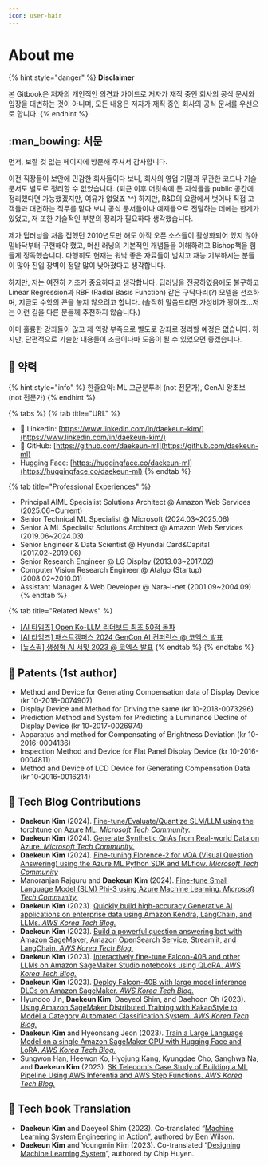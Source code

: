 ```yaml
---
icon: user-hair
---
```


# About me

{% hint style="danger" %}
**Disclaimer**

본 Gitbook은 저자의 개인적인 의견과 가이드로 저자가 재직 중인 회사의 공식 문서와 입장을 대변하는 것이 아니며, 모든 내용은 저자가 재직 중인 회사의 공식 문서를 우선으로 합니다.
{% endhint %}

## :man\_bowing: 서문

먼저, 보잘 것 없는 페이지에 방문해 주셔서 감사합니다.

이전 직장들이 보안에 민감한 회사들이다 보니, 회사의 영업 기밀과 무관한 코드나 기술 문서도 별도로 정리할 수 없었습니다. (퇴근 이후 머릿속에 든 지식들을 public 공간에 정리했다면 가능했겠지만, 여유가 없었죠 ^^) 하지만, R\&D의 요람에서 벗어나 직접 고객들과 대면하는 직무를 맡다 보니 공식 문서들이나 예제들으로 전달하는 데에는 한계가 있었고, 저 또한 기술적인 부분의 정리가 필요하다 생각했습니다.

제가 딥러닝을 처음 접했던 2010년도만 해도 아직 오픈 소스들이 활성화되어 있지 않아 밑바닥부터 구현해야 했고, 머신 러닝의 기본적인 개념들을 이해하려고 Bishop책을 힘들게 정독했습니다. 다행히도 현재는 워낙 좋은 자료들이 넘치고 재능 기부하시는 분들이 많아 진입 장벽이 정말 많이 낮아졌다고 생각합니다.

하지만, 저는 여전히 기초가 중요하다고 생각합니다. 딥러닝을 전공하였음에도 불구하고 Linear Regression과 RBF (Radial Basis Function) 같은 구닥다리(?) 모델을 선호하며, 지금도 수학의 끈을 놓지 않으려고 합니다. (솔직히 말씀드리면 가성비가 꽝이죠...저는 이런 길을 다른 분들께 추천하지 않습니다.)

이미 훌륭한 강좌들이 많고 제 역량 부족으로 별도로 강좌로 정리할 예정은 없습니다. 하지만, 단편적으로 기술한 내용들이 조금이나마 도움이 될 수 있었으면 좋겠습니다.

## :feet: 약력

{% hint style="info" %}
한줄요약: ML 고군분투러 (not 전문가), GenAI 왕초보 (not 전문가)
{% endhint %}

{% tabs %}
{% tab title="URL" %}
* :link: LinkedIn: [https://www.linkedin.com/in/daekeun-kim/](https://www.linkedin.com/in/daekeun-kim/)
* 🧰 GitHub: [https://github.com/daekeun-ml](https://github.com/daekeun-ml)
* &#x20;Hugging Face: [https://huggingface.co/daekeun-ml](https://huggingface.co/daekeun-ml)
{% endtab %}

{% tab title="Professional Experiences" %}
* Principal AIML Specialist Solutions Architect @ Amazon Web Services (2025.06\~Current)
* Senior Technical ML Specialist @ Microsoft (2024.03\~2025.06)
* Senior AIML Specialist Solutions Architect @ Amazon Web Services (2019.06\~2024.03)
* Senior Engineer & Data Scientist @ Hyundai Card\&Capital (2017.02\~2019.06)
* Senior Research Engineer @ LG Display (2013.03\~2017.02)
* Computer Vision Research Engineer @ Atalgo (Startup) (2008.02\~2010.01)
* Assistant Manager & Web Developer @ Nara-i-net (2001.09\~2004.09)
{% endtab %}

{% tab title="Related News" %}
* [\[AI 타임즈\] Open Ko-LLM 리더보드 최초 50점 돌파](https://www.aitimes.com/news/articleView.html?idxno=154927)
* [\[AI 타임즈\] 패스트캠퍼스 2024 GenCon AI 컨퍼런스 @ 코엑스 발표](https://m.ddaily.co.kr/page/view/2024090909555902427)
* [\[뉴스핌\] 생성형 AI 서밋 2023 @ 코엑스 발표](https://www.newspim.com/news/view/20230522000996)
{% endtab %}
{% endtabs %}

## 📔 Patents (1st author)

* Method and Device for Generating Compensation data of Display Device (kr 10-2018-0074907)
* Display Device and Method for Driving the same (kr 10-2018-0073296)
* Prediction Method and System for Predicting a Luminance Decline of Display Device (kr 10-2017-0026974)
* Apparatus and method for Compensating of Brightness Deviation (kr 10-2016-0004136)
* Inspection Method and Device for Flat Panel Display Device (kr 10-2016-0004811)
* Method and Device of LCD Device for Generating Compensation Data (kr 10-2016-0016214)

## 📝 Tech Blog Contributions

* **Daekeun Kim** (2024). [Fine-tune/Evaluate/Quantize SLM/LLM using the torchtune on Azure ML. _Microsoft Tech Community._](https://techcommunity.microsoft.com/blog/machinelearningblog/fine-tuneevaluatequantize-slmllm-using-the-torchtune-on-azure-ml/4285663)
* **Daekeun Kim** (2024). [Generate Synthetic QnAs from Real-world Data on Azure. _Microsoft Tech Community._](https://techcommunity.microsoft.com/t5/ai-azure-ai-services-blog/generate-synthetic-qnas-from-real-world-data-on-azure/ba-p/4202053)
* **Daekeun Kim** (2024). [Fine-tuning Florence-2 for VQA (Visual Question Answering) using the Azure ML Python SDK and MLflow. _Microsoft Tech Community_](https://techcommunity.microsoft.com/t5/ai-machine-learning-blog/fine-tuning-florence-2-for-vqa-visual-question-answering-using/ba-p/4181123)
* Manoranjan Rajguru and **Daekeun Kim** (2024). [Fine-tune Small Language Model (SLM) Phi-3 using Azure Machine Learning. _Microsoft Tech Community._](https://techcommunity.microsoft.com/t5/ai-machine-learning-blog/finetune-small-language-model-slm-phi-3-using-azure-machine/ba-p/4130399)
* **Daekeun Kim** (2023). [Quickly build high-accuracy Generative AI applications on enterprise data using Amazon Kendra, LangChain, and LLMs. _AWS Korea Tech Blog._](https://aws.amazon.com/ko/blogs/tech/quickly-build-high-accuracy-generative-ai-applications-on-enterprise-data-using-amazon-kendra-langchain-and-large-language-models)
* **Daekeun Kim** (2023). [Build a powerful question answering bot with Amazon SageMaker, Amazon OpenSearch Service, Streamlit, and LangChain. _AWS Korea Tech Blog._](https://aws.amazon.com/ko/blogs/tech/build-a-powerful-question-answering-bot-with-amazon-sagemaker-amazon-opensearch-service-streamlit-and-langchain)
* **Daekeun Kim** (2023). [Interactively fine-tune Falcon-40B and other LLMs on Amazon SageMaker Studio notebooks using QLoRA. _AWS Korea Tech Blog._](https://aws.amazon.com/ko/blogs/tech/interactively-fine-tune-falcon-40b-and-other-llms-on-amazon-sagemaker-studio-notebooks-using-qlora)
* **Daekeun Kim** (2023). [Deploy Falcon-40B with large model inference DLCs on Amazon SageMaker. _AWS Korea Tech Blog._](https://aws.amazon.com/ko/blogs/tech/machine-learning-deploy-falcon-40b-with-large-model-inference-dlcs-on-amazon-sagemaker)
* Hyundoo Jin, **Daekeun Kim**, Daeyeol Shim, and Daehoon Oh (2023). [Using Amazon SageMaker Distributed Training with KakaoStyle to Model a Category Automated Classification System. _AWS Korea Tech Blog._](https://aws.amazon.com/ko/blogs/tech/amazon-sagemaker-distributed-training-for-automated-category-classification)
* **Daekeun Kim** and Hyeonsang Jeon (2023). [Train a Large Language Model on a single Amazon SageMaker GPU with Hugging Face and LoRA. _AWS Korea Tech Blog._](https://aws.amazon.com/ko/blogs/tech/train-a-large-language-model-on-a-single-amazon-sagemaker-gpu-with-hugging-face-and-lora)
* Sungwon Han, Heewon Ko, Hyojung Kang, Kyungdae Cho, Sanghwa Na, and **Daekeun Kim** (2023). [SK Telecom's Case Study of Building a ML Pipeline Using AWS Inferentia and AWS Step Functions. _AWS Korea Tech Blog._](https://aws.amazon.com/ko/blogs/tech/skt-mlops-using-aws-inferentia-stepfunctions/)

## 📕 Tech book Translation

* **Daekeun Kim** and Daeyeol Shim (2023). Co-translated “[Machine Learning System Engineering in Action](https://product.kyobobook.co.kr/detail/S000211556863)”, authored by Ben Wilson.
* **Daekeun Kim** and Youngmin Kim (2023). Co-translated “[Designing Machine Learning System](https://product.kyobobook.co.kr/detail/S000201212403)”, authored by Chip Huyen.
